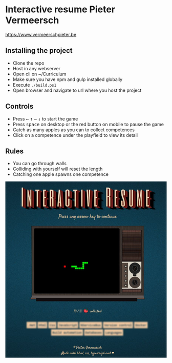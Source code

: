 # Interactive resume Pieter Vermeersch

https://www.vermeerschpieter.be

## Installing the project
- Clone the repo
- Host in any webserver
- Open cli on ~/Curriculum
- Make sure you have npm and gulp installed globally
- Execute `./build.ps1`
- Open browser and navigate to url where you host the project

## Controls
- Press <kbd>←</kbd> <kbd>↑</kbd> <kbd>→</kbd> <kbd>↓</kbd> to start the game
- Press <kbd>space</kbd> on desktop or the red button on mobile to pause the game
- Catch as many apples as you can to collect competences
- Click on a competence under the playfield to view its detail

## Rules
- You can go through walls
- Colliding with yourself will reset the length
- Catching one apple spawns one competence

![Interactive resume preview](https://github.com/Asopus/Curriculum/blob/master/assets/img/example.jpg?raw=true)